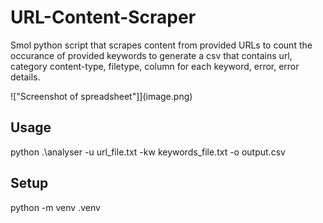 # URL-Content-Scraper
Smol python script that scrapes content from provided URLs to count the occurance of provided keywords to generate a csv that contains url, category content-type, filetype, column for each keyword, error, error details. 

!["Screenshot of spreadsheet"]](image.png)

## Usage
python .\analyser -u url_file.txt -kw keywords_file.txt -o output.csv

## Setup
python -m venv .venv
